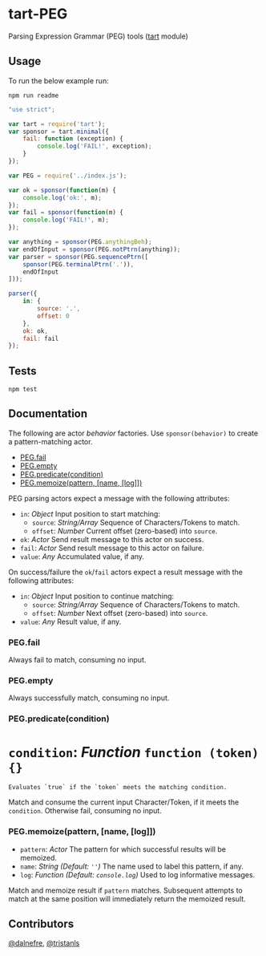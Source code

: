 tart-PEG
========

Parsing Expression Grammar (PEG) tools 
([tart](https://github.com/organix/tartjs) module) 

## Usage

To run the below example run:

    npm run readme

```javascript
"use strict";

var tart = require('tart');
var sponsor = tart.minimal({
    fail: function (exception) {
        console.log('FAIL!', exception);
    }
});

var PEG = require('../index.js');

var ok = sponsor(function(m) {
    console.log('ok:', m);
});
var fail = sponsor(function(m) {
    console.log('FAIL!', m);
});

var anything = sponsor(PEG.anythingBeh);
var endOfInput = sponsor(PEG.notPtrn(anything));
var parser = sponsor(PEG.sequencePtrn([
    sponsor(PEG.terminalPtrn('.')),
    endOfInput
]));

parser({
    in: {
        source: '.',
        offset: 0
    },
    ok: ok,
    fail: fail
});

```

## Tests

    npm test

## Documentation

The following are actor _behavior_ factories.
Use `sponsor(behavior)` to create a pattern-matching actor.

  * [PEG.fail](#PEGfail)
  * [PEG.empty](#PEGempty)
  * [PEG.predicate(condition)](#PEGpredicatecondition)
  * [PEG.memoize(pattern, \[name, \[log\]\])](#PEGmemoizepatternnamelog)

PEG parsing actors expect a message with the following attributes:

  * `in`: _Object_ Input position to start matching:
    * `source`: _String/Array_ Sequence of Characters/Tokens to match.
    * `offset`: _Number_ Current offset (zero-based) into `source`.
  * `ok`: _Actor_ Send result message to this actor on success.
  * `fail`: _Actor_ Send result message to this actor on failure.
  * `value`: _Any_ Accumulated value, if any.

On success/failure the `ok`/`fail` actors expect a result message with the following attributes:

  * `in`: _Object_ Input position to continue matching:
    * `source`: _String/Array_ Sequence of Characters/Tokens to match.
    * `offset`: _Number_ Next offset (zero-based) into `source`.
  * `value`: _Any_ Result value, if any.

### PEG.fail

Always fail to match, consuming no input.

### PEG.empty

Always successfully match, consuming no input.

### PEG.predicate(condition)

  # `condition`: _Function_ `function (token) {}`
    Evaluates `true` if the `token` meets the matching condition.

Match and consume the current input Character/Token, if it meets the `condition`.
Otherwise fail, consuming no input.

### PEG.memoize(pattern, [name, [log]])

  * `pattern`: _Actor_ The pattern for which successful results will be memoized.
  * `name`: _String_ _(Default: `''`)_ The name used to label this pattern, if any.
  * `log`: _Function_ _(Default: `console.log`)_ Used to log informative messages.

Match and memoize result if `pattern` matches.
Subsequent attempts to match at the same position will immediately return the memoized result.

## Contributors

[@dalnefre](https://github.com/dalnefre), [@tristanls](https://github.com/tristanls)
